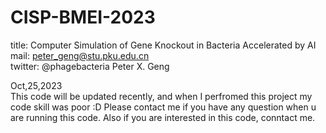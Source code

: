 # CISP-BMEI-2023
title: Computer Simulation of Gene Knockout in Bacteria Accelerated by AI\
mail: peter_geng@stu.pku.edu.cn\
twitter: @phagebacteria  Peter X. Geng

Oct,25,2023\
This code will be updated recently, and when I perfromed this project my code skill was poor :D
Please contact me if you have any question when u are running this code.
Also if you are interested in this code, conntact me.
